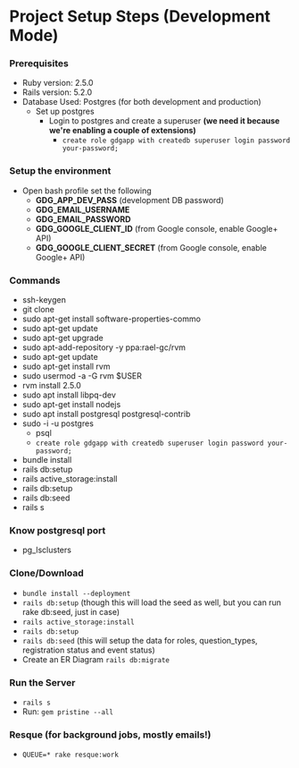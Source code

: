 # Project Setup Steps (Development Mode)


### Prerequisites
* Ruby version: 2.5.0
* Rails version: 5.2.0
* Database Used: Postgres (for both development and production)
  * Set up postgres
    * Login to postgres and create a superuser  **(we need it because we're enabling a couple of extensions)**
      * `create role gdgapp with createdb superuser login password your-password;`   

### Setup the environment
* Open bash profile set the following
  * **GDG_APP_DEV_PASS** (development DB password)
  * **GDG_EMAIL_USERNAME**
  * **GDG_EMAIL_PASSWORD**
  * **GDG_GOOGLE_CLIENT_ID** (from Google console, enable Google+ API)
  * **GDG_GOOGLE_CLIENT_SECRET** (from Google console, enable Google+ API)

### Commands 
  * ssh-keygen
  * git clone
  * sudo apt-get install software-properties-commo
  * sudo apt-get update
  * sudo apt-get upgrade
  * sudo apt-add-repository -y ppa:rael-gc/rvm
  * sudo apt-get update
  * sudo apt-get install rvm
  * sudo usermod -a -G rvm $USER
  * rvm install 2.5.0
  * sudo apt install libpq-dev
  * sudo apt-get install nodejs
  * sudo apt install postgresql postgresql-contrib
  * sudo -i -u postgres
    * psql
    * `create role gdgapp with createdb superuser login password your-password;`
  * bundle install
  * rails db:setup
  * rails active_storage:install
  * rails db:setup
  * rails db:seed
  * rails s

### Know postgresql port
* pg_lsclusters

### Clone/Download
* `bundle install --deployment`
* `rails db:setup` (though this will load the seed as well, but you can run rake db:seed, just in case)
* `rails active_storage:install`
* `rails db:setup`
* `rails db:seed` 
(this will setup the data for roles, question_types, registration status and event status)
* Create an ER Diagram `rails db:migrate`

### Run the Server
* `rails s`
* Run: `gem pristine --all`


### Resque (for background jobs, mostly emails!)
* `QUEUE=* rake resque:work`




